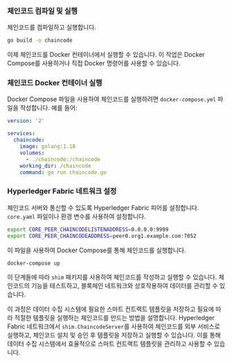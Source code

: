 ### 체인코드 컴파일 및 실행

체인코드를 컴파일하고 실행합니다.

``````sh
go build -o chaincode
``````

이제 체인코드를 Docker 컨테이너에서 실행할 수 있습니다. 이 작업은 Docker Compose를 사용하거나 직접 Docker 명령어를 사용할 수 있습니다.

### 체인코드 Docker 컨테이너 실행

Docker Compose 파일을 사용하여 체인코드를 실행하려면 `docker-compose.yml` 파일을 작성합니다. 예를 들어:

``````yaml
version: '2'

services:
  chaincode:
    image: golang:1.18
    volumes:
      - ./chaincode:/chaincode
    working_dir: /chaincode
    command: go run chaincode.go
``````



### Hyperledger Fabric 네트워크 설정

체인코드 서버와 통신할 수 있도록 Hyperledger Fabric 피어를 설정합니다. `core.yaml` 파일이나 환경 변수를 사용하여 설정합니다.

``````sh
export CORE_PEER_CHAINCODELISTENADDRESS=0.0.0.0:9999
export CORE_PEER_CHAINCODEADDRESS=peer0.org1.example.com:7052
``````

이 파일을 사용하여 Docker Compose를 통해 체인코드를 실행합니다.

```sh
docker-compose up
```

이 단계들에 따라 `shim` 패키지를 사용하여 체인코드를 작성하고 실행할 수 있습니다. 체인코드의 기능을 테스트하고, 블록체인 네트워크와 상호작용하여 데이터를 관리할 수 있습니다.

이 과정은 데이터 수집 시스템에 필요한 스마트 컨트랙트 템플릿을 저장하고 필요에 따라 적절한 템플릿을 실행하는 체인코드를 만드는 방법을 설명합니다. Hyperledger Fabric 네트워크에서 `shim.ChaincodeServer`를 사용하여 체인코드를 외부 서비스로 실행하고, 체인코드 설치 및 승인 후 템플릿을 저장하고 실행할 수 있습니다. 이를 통해 데이터 수집 시스템에서 효율적으로 스마트 컨트랙트 템플릿을 관리하고 사용할 수 있습니다.